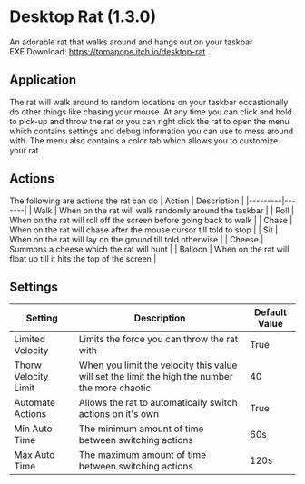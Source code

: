 # Desktop Rat (1.3.0)

An adorable rat that walks around and hangs out on your taskbar     
EXE Download: https://tomapope.itch.io/desktop-rat

## Application
The rat will walk around to random locations on your taskbar occastionally do other things like chasing your mouse. At any time you can click and hold to pick-up and throw the rat or you can right click the rat to open the menu which contains settings and debug information you can use to mess around with. The menu also contains a color tab which allows you to customize your rat

## Actions
The following are actions the rat can do
| Action | Description |
|---------|-------|
| Walk | When on the rat will walk randomly around the taskbar |
| Roll | When on the rat will roll off the screen before going back to walk |
| Chase | When on the rat will chase after the mouse cursor till told to stop |
| Sit | When on the rat will lay on the ground till told otherwise |
| Cheese | Summons a cheese which the rat will hunt |
| Balloon | When on the rat will float up till it hits the top of the screen |

## Settings
| Setting | Description | Default Value |
|---------|-------|---------------|
|Limited Velocity| Limits the force you can throw the rat with | True |
|Thorw Velocity Limit| When you limit the velocity this value will set the limit the high the number the more chaotic | 40 |
|Automate Actions| Allows the rat to automatically switch actions on it's own | True |
|Min Auto Time| The minimum amount of time between switching actions | 60s |
|Max Auto Time| The maximum amount of time between switching actions | 120s |